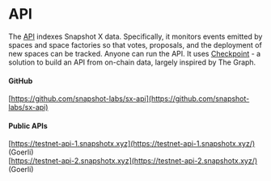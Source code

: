 # API

The [API](https://github.com/snapshot-labs/sx-api) indexes Snapshot X data. Specifically, it monitors events emitted by spaces and space factories so that votes, proposals, and the deployment of new spaces can be tracked. Anyone can run the API. It uses [Checkpoint](https://github.com/snapshot-labs/checkpoint) - a solution to build an API from on-chain data, largely inspired by The Graph.

#### GitHub

[https://github.com/snapshot-labs/sx-api](https://github.com/snapshot-labs/sx-api)

#### Public APIs

[https://testnet-api-1.snapshotx.xyz](https://testnet-api-1.snapshotx.xyz/) (Goerli)\
[https://testnet-api-2.snapshotx.xyz](https://testnet-api-2.snapshotx.xyz/) (Goerli)
